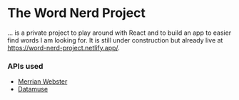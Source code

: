 # The Word Nerd Project

... is a private project to play around with React and to build an app to easier find words I am looking for.
It is still under construction but already live at https://word-nerd-project.netlify.app/.

### APIs used

- [Merrian Webster](https://dictionaryapi.com/products/api-collegiate-thesaurus) 
- [Datamuse](https://www.datamuse.com/api/)